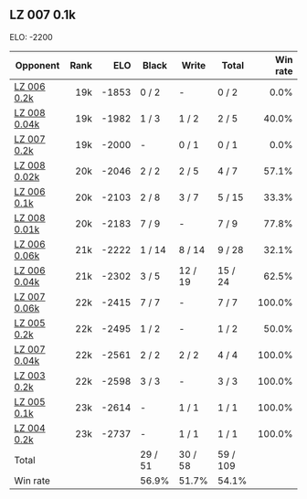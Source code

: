 ## LZ 007 0.1k ##

ELO: -2200

Opponent | Rank | ELO | Black | Write | Total | Win rate
---------|-----:|----:|-------|-------|-------|-------:
[LZ 006 0.2k](LZ%20006%200.2k.md) | 19k | -1853 | 0 / 2 | - | 0 / 2 | 0.0%
[LZ 008 0.04k](LZ%20008%200.04k.md) | 19k | -1982 | 1 / 3 | 1 / 2 | 2 / 5 | 40.0%
[LZ 007 0.2k](LZ%20007%200.2k.md) | 19k | -2000 | - | 0 / 1 | 0 / 1 | 0.0%
[LZ 008 0.02k](LZ%20008%200.02k.md) | 20k | -2046 | 2 / 2 | 2 / 5 | 4 / 7 | 57.1%
[LZ 006 0.1k](LZ%20006%200.1k.md) | 20k | -2103 | 2 / 8 | 3 / 7 | 5 / 15 | 33.3%
[LZ 008 0.01k](LZ%20008%200.01k.md) | 20k | -2183 | 7 / 9 | - | 7 / 9 | 77.8%
[LZ 006 0.06k](LZ%20006%200.06k.md) | 21k | -2222 | 1 / 14 | 8 / 14 | 9 / 28 | 32.1%
[LZ 006 0.04k](LZ%20006%200.04k.md) | 21k | -2302 | 3 / 5 | 12 / 19 | 15 / 24 | 62.5%
[LZ 007 0.06k](LZ%20007%200.06k.md) | 22k | -2415 | 7 / 7 | - | 7 / 7 | 100.0%
[LZ 005 0.2k](LZ%20005%200.2k.md) | 22k | -2495 | 1 / 2 | - | 1 / 2 | 50.0%
[LZ 007 0.04k](LZ%20007%200.04k.md) | 22k | -2561 | 2 / 2 | 2 / 2 | 4 / 4 | 100.0%
[LZ 003 0.2k](LZ%20003%200.2k.md) | 22k | -2598 | 3 / 3 | - | 3 / 3 | 100.0%
[LZ 005 0.1k](LZ%20005%200.1k.md) | 23k | -2614 | - | 1 / 1 | 1 / 1 | 100.0%
[LZ 004 0.2k](LZ%20004%200.2k.md) | 23k | -2737 | - | 1 / 1 | 1 / 1 | 100.0%
Total | | | 29 / 51 | 30 / 58 | 59 / 109 | 
Win rate| | | 56.9% | 51.7% | 54.1% | 
